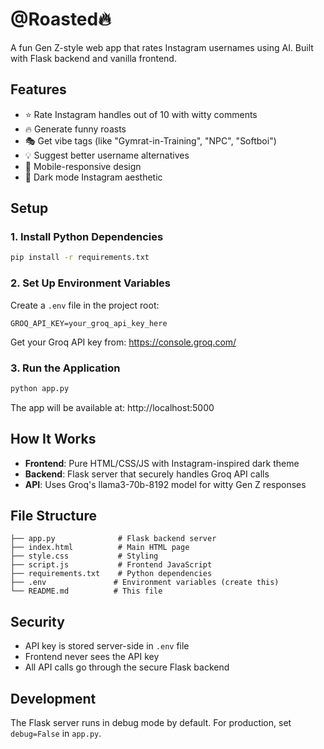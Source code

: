 # @Roasted🔥

A fun Gen Z-style web app that rates Instagram usernames using AI. Built with Flask backend and vanilla frontend.

## Features

- ⭐ Rate Instagram handles out of 10 with witty comments
- 🔥 Generate funny roasts
- 🎭 Get vibe tags (like "Gymrat-in-Training", "NPC", "Softboi")
- 💡 Suggest better username alternatives
- 📱 Mobile-responsive design
- 🎨 Dark mode Instagram aesthetic

## Setup

### 1. Install Python Dependencies

```bash
pip install -r requirements.txt
```

### 2. Set Up Environment Variables

Create a `.env` file in the project root:

```env
GROQ_API_KEY=your_groq_api_key_here
```

Get your Groq API key from: https://console.groq.com/

### 3. Run the Application

```bash
python app.py
```

The app will be available at: http://localhost:5000

## How It Works

- **Frontend**: Pure HTML/CSS/JS with Instagram-inspired dark theme
- **Backend**: Flask server that securely handles Groq API calls
- **API**: Uses Groq's llama3-70b-8192 model for witty Gen Z responses

## File Structure

```
├── app.py              # Flask backend server
├── index.html          # Main HTML page
├── style.css           # Styling
├── script.js           # Frontend JavaScript
├── requirements.txt    # Python dependencies
├── .env               # Environment variables (create this)
└── README.md          # This file
```

## Security

- API key is stored server-side in `.env` file
- Frontend never sees the API key
- All API calls go through the secure Flask backend

## Development

The Flask server runs in debug mode by default. For production, set `debug=False` in `app.py`. 
